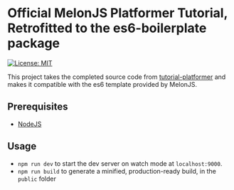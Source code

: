 # Official MelonJS Platformer Tutorial, Retrofitted to the es6-boilerplate package

[![License: MIT](https://img.shields.io/badge/License-MIT-yellow.svg)](https://github.com/melonjs/es6-boilerplate/blob/master/LICENSE)

This project takes the completed source code from [tutorial-platformer](https://github.com/melonjs/tutorial-platformer) and 
makes it compatible with the es6 template provided by MelonJS.

## Prerequisites

- [NodeJS](https://nodejs.org/en/)

## Usage

- `npm run dev` to start the dev server on watch mode at `localhost:9000`.
- `npm run build` to generate a minified, production-ready build, in the `public` folder
